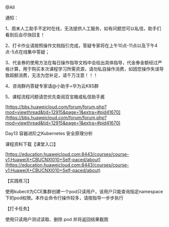 @All

通知：

1、周末人工助手不定时在线，无法提供人工服务，如有问题您可以私信，助手们看到后会尽快回复！

2、打卡作业请按照操作文档指引完成，答疑专家将在上午10点-11点以及下午4点-5点在线集中答疑；

3、代金券的使用方法在每日操作指导文档中会给出具体指导，代金券金额经过严格计算，用于购买本次课程学习所需资源，请勿私自操作消费，如因您操作失误导致超额消费，无法为您补足，请千万注意！！！

4、咨询群内答疑专家请@小助手=华为云K8S群

5、课程流程问题请您优先查阅百宝箱或私信助手酱

[https://bbs.huaweicloud.com/forum/forum.php?mod=viewthread&tid=12915&page=1&extra=#pid41670](https://bbs.huaweicloud.com/forum/forum.php?mod=viewthread&tid=12915&page=1&extra=#pid41670)

Day13 容器进阶之Kubernetes 安全原理分析

课程资料下载【课堂入口】

[https://education.huaweicloud.com:8443/courses/course-v1:HuaweiX+CBUCNXI010+Self-paced/about](https://education.huaweicloud.com:8443/courses/course-v1:HuaweiX+CBUCNXI010+Self-paced/about)

【实践练习】

使用kubectl为CCE集群创建一个pod只读用户，该用户只能查询指定namespace下的pod权限。本作业命令行操作较多，请按指导一步步执行

【打卡任务】

使用只读用户测试读取、删除 pod 并将返回结果截图